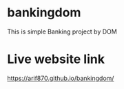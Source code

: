# bankingdom
This is simple Banking project by DOM

# Live website link
https://arif870.github.io/bankingdom/
